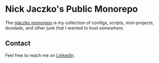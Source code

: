 # Nick Jaczko's Public Monorepo

The [njaczko monorepo](https://github.com/njaczko/njaczko) is my collection of
configs, scripts, mini-projects, doodads, and other junk that I wanted to host
_somewhere_.

## Contact

Feel free to reach me on [LinkedIn](www.linkedin.com/in/njaczko).
